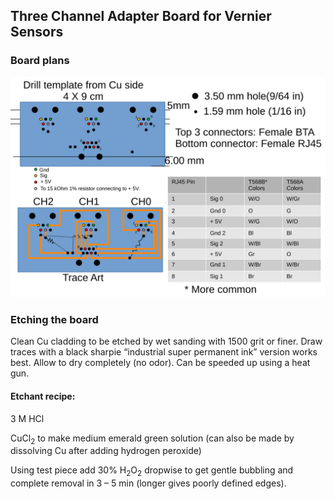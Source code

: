 ## Three Channel Adapter Board for Vernier Sensors
### Board plans
![board plans](VernierAdapter.svg)
### Etching the board
Clean Cu cladding to be etched by wet sanding with 1500 grit or finer.
Draw traces with a black sharpie  “industrial super permanent ink” version
works best. Allow to dry completely (no odor). Can be speeded up using a heat
gun.

#### Etchant recipe:
3 M HCl

CuCl<sub>2</sub> to make medium emerald green solution (can also be made by 
dissolving Cu after adding hydrogen peroxide)

Using test piece add 30% H<sub>2</sub>O<sub>2</sub> dropwise to get gentle 
bubbling and 
complete
removal in 3 – 5 min (longer gives poorly defined edges).